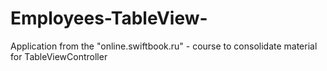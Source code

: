 # Employees-TableView-

Application from the "online.swiftbook.ru" - course to consolidate material for TableViewController
